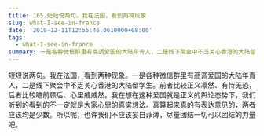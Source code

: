 ```yaml
---
title: 165.短短说两句。我在法国，看到两种现象
slug: what-I-see-in-france
date: '2019-12-11T12:55:46.0610000+08:00'
tags:
  - what-I-see-in-france
summary: 一是各种微信群里有高调爱国的大陆年青人，二是线下聚会中不乏关心香港的大陆留学生。
---
```

短短说两句。我在法国，看到两种现象。一是各种微信群里有高调爱国的大陆年青人，二是线下聚会中不乏关心香港的大陆留学生。前者比较正义凛然、有恃无恐，后者比较瞻前顾后、心里戚戚然。我在想在这种爱国就是正义的舆论态势下，我们听到的看到的不一定就是大家心里的真实想法。真算起来真的有表达意见的，两者应该均是少数。所以呢，也许我们不应该妄自菲薄，尽量团结一切可以团结的力量吧。
